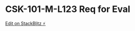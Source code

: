 # CSK-101-M-L123 Req for Eval

[Edit on StackBlitz ⚡️](https://stackblitz.com/edit/web-platform-7gavmy)
